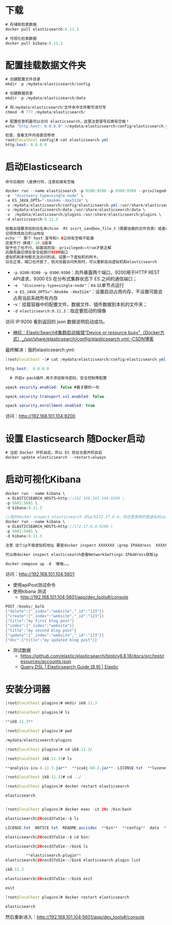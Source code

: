 # 下载
```java
# 存储和检索数据
docker pull elasticsearch:8.11.3

# 可视化检索数据
docker pull kibana:8.11.3
```

# 配置挂载数据文件夹
```java
# 创建配置文件目录
mkdir -p /mydata/elasticsearch/config

# 创建数据目录
mkdir -p /mydata/elasticsearch/data

# 将/mydata/elasticsearch/文件夹中文件都可读可写
chmod -R 777 /mydata/elasticsearch/

# 配置任意机器可以访问 elasticsearch，这里注意冒号后面有空格！
echo "http.host: 0.0.0.0" >/mydata/elasticsearch/config/elasticsearch.yml

检查，查看文件内容是否修改
root@localhost config]# cat elasticsearch.yml 
http.host: 0.0.0.0
```

# 启动Elasticsearch
	命令后面的 \是换行符，注意前面有空格
```java
docker run --name elasticsearch -p 9200:9200 -p 9300:9300 --privileged=true \
-e  "discovery.type=single-node" \
-e ES_JAVA_OPTS="-Xms64m -Xmx512m" \
-v /mydata/elasticsearch/config/elasticsearch.yml:/usr/share/elasticsearch/config/elasticsearch.yml \
-v /mydata/elasticsearch/data:/usr/share/elasticsearch/data \
-v  /mydata/elasticsearch/plugins:/usr/share/elasticsearch/plugins \
-d elasticsearch:8.11.3

挂载出错要添加到白名单chcon -Rt svirt_sandbox_file_t（需要挂载的文件目录）或者chmod -R 777 /mydata/elasticsearch/ 保证权限
记得改成自己的ip地址
echo "" 那个 host:冒号和0.0之间有空格不能漏
还是不行 换成7.10.1版本
授予也了也不行，前面说的加--privileged==true才是正解
云服务器记得在安全组放行9200端口
虚拟机和本地都无法访问的话，设置一下虚拟机的网卡。
日志正常，端口也开放了，但浏览器访问失败时，可以重新启动虚拟机和elasticsearch
```

- `-p 9200:9200 -p 9300:9300`：向外暴露两个端口，9200用于HTTP REST API请求，9300 ES 在分布式集群状态下 ES 之间的通信端口；
- `-e  "discovery.type=single-node"`：es 以单节点运行
- `-e ES_JAVA_OPTS="-Xms64m -Xmx512m"`：设置启动占用内存，不设置可能会占用当前系统所有内存
- -v：挂载容器中的配置文件、数据文件、插件数据到本机的文件夹；
- `-d elasticsearch:8.11.3`：指定要启动的镜像

访问 IP:9200 看到返回的 json 数据说明启动成功。

- [神坑：ElasticSearch8集群启动报错“Device or resource busy”（Docker方式）_/usr/share/elasticsearch/config/elasticsearch.yml:-CSDN博客](https://blog.csdn.net/tiancao222/article/details/131469295)

最终解决：我的elasticsearch.yml:
```java
[root@localhost ~]# cat /mydata/elasticsearch/config/elasticsearch.yml

http.host:  0.0.0.0

  # 开启x-pack插件,用于添加账号密码、安全控制等配置

xpack.security.enabled: false #最关键的一句

xpack.security.transport.ssl.enabled: false

xpack.security.enrollment.enabled: true
```

访问：http://192.168.101.104:9200
# 设置 Elasticsearch 随Docker启动
```java
# 当前 Docker 开机自启，所以 ES 现在也是开机自启
docker update elasticsearch --restart=always
```


# 启动可视化Kibana
```java
docker run --name kibana \
-e ELASTICSEARCH_HOSTS=http://192.168.101.104:9200 \
-p 5601:5601 \
-d kibana:8.11.3

//我的docker inspect elasticsearch 的ip为172.17.0.4，但这里使用的是虚拟机ip，可以访问成功
docker run --name kibana \
-e ELASTICSEARCH_HOSTS=http://172.17.0.4:9200 \
-p 5601:5601 \
-d kibana:8.11.3

注意 这个ip不是虚拟机地址 要查docker inspect XXXXXXX |grep IPAddress  XXXX代表的是elastic的容器id

可以用docker inspect elasticsearch查看NetworkSettings:IPAddress获取ip

docker-compose up -d  嗖嗖。。。
```

访问：http://192.168.101.104:5601

- 使用apiPost测试命令
- 使用kibana 测试
	- http://192.168.101.104:5601/app/dev_tools#/console
```java
POST /books/_bulk
{"delete":{"_index":"website","_id":"123"}}
{"create":{"_index":"website","_id":"123"}}
{"title":"my first blog post"}
{"index":{"_index":"website"}}
{"title":"my second blog post"}
{"update":{"_index":"website","_id":"123"}}
{"doc":{"title":"my updated blog post"}}
```
- 测试数据
	- https://github.com/elastic/elasticsearch/blob/v6.8.18/docs/src/test/resources/accounts.json
	- [Query DSL | Elasticsearch Guide [8.9] | Elastic](https://www.elastic.co/guide/en/elasticsearch/reference/8.9/query-dsl.html)

# 安装分词器
```java
[root@localhost plugins]# mkdir ik8.11.3

[root@localhost plugins]# ls

**ik8.11.3**

[root@localhost plugins]# pwd

/mydata/elasticsearch/plugins

[root@localhost plugins]# cd ik8.11.3/

[root@localhost ik8.11.3]# ls

**analysis-icu-8.11.3.jar**  **icu4j-68.2.jar**  LICENSE.txt  **lucene-analysis-icu-9.8.0.jar**  NOTICE.txt  plugin-descriptor.properties

[root@localhost ik8.11.3]# cd ../

[root@localhost plugins]# docker restart elasticsearch 

elasticsearch


[root@localhost plugins]# docker exec -it 20c /bin/bash

elasticsearch@20cecd37a51e:~$ ls

LICENSE.txt  NOTICE.txt  README.asciidoc  **bin**  **config**  data  **jdk**  **lib**  **logs**  **modules**  plugins

elasticsearch@20cecd37a51e:~$ cd bin/

elasticsearch@20cecd37a51e:~/bin$ ls

         **elasticsearch-plugin**  
elasticsearch@20cecd37a51e:~/bin$ elasticsearch-plugin list

ik8.11.3

elasticsearch@20cecd37a51e:~/bin$ exit

exit

[root@localhost plugins]# docker restart elasticsearch 

elasticsearch

```
然后重新进入：http://192.168.101.104:5601/app/dev_tools#/console